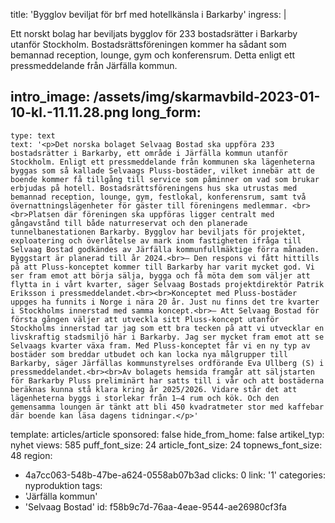 title: 'Bygglov beviljat för brf med hotellkänsla i Barkarby'
ingress: |
  <p>Ett norskt bolag har beviljats bygglov för 233 bostadsrätter i Barkarby utanför Stockholm. Bostadsrättsföreningen kommer ha sådant som bemannad reception, lounge, gym och konferensrum. Detta enligt ett pressmeddelande från Järfälla kommun.
  </p>
  
intro_image: /assets/img/skarmavbild-2023-01-10-kl.-11.11.28.png
long_form:
  -
    type: text
    text: '<p>Det norska bolaget Selvaag Bostad ska uppföra 233 bostadsrätter i Barkarby, ett område i Järfälla kommun utanför Stockholm. Enligt ett pressmeddelande från kommunen ska lägenheterna byggas som så kallade Selvaags Pluss-bostäder, vilket innebär att de boende kommer få tillgång till service som påminner om vad som brukar erbjudas på hotell. Bostadsrättsföreningens hus ska utrustas med bemannad reception, lounge, gym, festlokal, konferensrum, samt två övernattningslägenheter för gäster till föreningens medlemmar. <br><br>Platsen där föreningen ska uppföras ligger centralt med gångavstånd till både naturreservat och den planerade tunnelbanestationen Barkarby. Bygglov har beviljats för projektet, exploatering och överlåtelse av mark inom fastigheten ifråga till Selvaag Bostad godkändes av Järfälla kommunfullmäktige förra månaden. Byggstart är planerad till år 2024.<br>– Den respons vi fått hittills på att Pluss-konceptet kommer till Barkarby har varit mycket god. Vi ser fram emot att börja sälja, bygga och få möta dem som väljer att flytta in i vårt kvarter, säger Selvaag Bostads projektdirektör Patrik Eriksson i pressmeddelandet.<br><br>Konceptet med Pluss-bostäder uppges ha funnits i Norge i nära 20 år. Just nu finns det tre kvarter i Stockholms innerstad med samma koncept.<br>– Att Selvaag Bostad för första gången väljer att utveckla sitt Pluss-koncept utanför Stockholms innerstad tar jag som ett bra tecken på att vi utvecklar en livskraftig stadsmiljö här i Barkarby. Jag ser mycket fram emot att se Selvaags kvarter växa fram. Med Pluss-konceptet får vi en ny typ av bostäder som breddar utbudet och kan locka nya målgrupper till Barkarby, säger Järfällas kommunstyrelses ordförande Eva Ullberg (S) i pressmeddelandet.<br><br>Av bolagets hemsida framgår att säljstarten för Barkarby Pluss preliminärt har satts till i vår och att bostäderna beräknas kunna stå klara kring år 2025/2026. Vidare står det att lägenheterna byggs i storlekar från 1–4 rum och kök. Och den gemensamma loungen är tänkt att bli 450 kvadratmeter stor med kaffebar där boende kan läsa dagens tidningar.</p>'
template: articles/article
sponsored: false
hide_from_home: false
artikel_typ: nyhet
views: 585
puff_font_size: 24
article_font_size: 24
topnews_font_size: 48
region:
  - 4a7cc063-548b-47be-a624-0558ab07b3ad
clicks: 0
link: '1'
categories: nyproduktion
tags:
  - 'Järfälla kommun'
  - 'Selvaag Bostad'
id: f58b9c7d-76aa-4eae-9544-ae26980cf3fa

